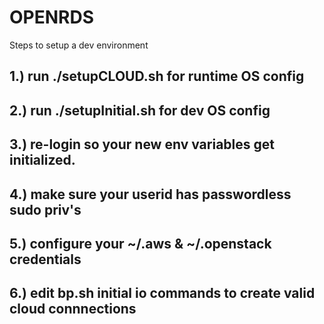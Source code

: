 # OPENRDS 

Steps to setup a dev environment

## 1.) run ./setupCLOUD.sh for runtime OS config

## 2.) run ./setupInitial.sh for dev OS config

## 3.) re-login so your new env variables get initialized.

## 4.) make sure your userid has passwordless sudo priv's

## 5.) configure your ~/.aws & ~/.openstack credentials

## 6.) edit bp.sh initial io commands to create valid cloud connnections


